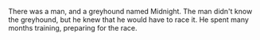 There was a man, and a greyhound named Midnight.
The man didn't know the greyhound, but he knew that he would have to race it.
He spent many months training, preparing for the race.